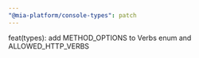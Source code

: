 ```yaml
---
"@mia-platform/console-types": patch
---
```


feat(types): add METHOD_OPTIONS to Verbs enum and ALLOWED_HTTP_VERBS
